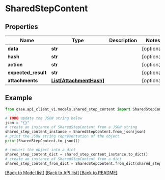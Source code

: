 # SharedStepContent


## Properties

Name | Type | Description | Notes
------------ | ------------- | ------------- | -------------
**data** | **str** |  | [optional] 
**hash** | **str** |  | [optional] 
**action** | **str** |  | [optional] 
**expected_result** | **str** |  | [optional] 
**attachments** | [**List[AttachmentHash]**](AttachmentHash.md) |  | [optional] 

## Example

```python
from qase.api_client_v1.models.shared_step_content import SharedStepContent

# TODO update the JSON string below
json = "{}"
# create an instance of SharedStepContent from a JSON string
shared_step_content_instance = SharedStepContent.from_json(json)
# print the JSON string representation of the object
print(SharedStepContent.to_json())

# convert the object into a dict
shared_step_content_dict = shared_step_content_instance.to_dict()
# create an instance of SharedStepContent from a dict
shared_step_content_from_dict = SharedStepContent.from_dict(shared_step_content_dict)
```
[[Back to Model list]](../README.md#documentation-for-models) [[Back to API list]](../README.md#documentation-for-api-endpoints) [[Back to README]](../README.md)


